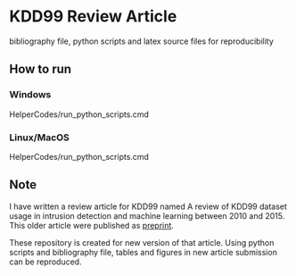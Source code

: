 # KDD99 Review Article

bibliography file, python scripts and latex source files for reproducibility

## How to run
   

### Windows

   HelperCodes/run_python_scripts.cmd

### Linux/MacOS

   HelperCodes/run_python_scripts.cmd

## Note 

I have written a review article for KDD99 named A review of KDD99 dataset usage in intrusion detection and machine learning between 2010 and 2015.
This older article were published as [preprint](https://peerj.com/preprints/1954/).


These repository is created for new version of that article.
Using python scripts and bibliography file, tables and figures in new article submission can be reproduced.
